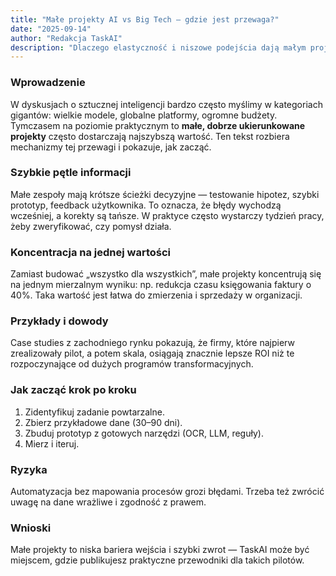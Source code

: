 ```yaml
---
title: "Małe projekty AI vs Big Tech — gdzie jest przewaga?"
date: "2025-09-14"
author: "Redakcja TaskAI"
description: "Dlaczego elastyczność i niszowe podejścia dają małym projektom przewagę nad gigantami technologicznymi."
---
```


### Wprowadzenie

W dyskusjach o sztucznej inteligencji bardzo często myślimy w kategoriach gigantów: wielkie modele, globalne platformy, ogromne budżety. Tymczasem na poziomie praktycznym to **małe, dobrze ukierunkowane projekty** często dostarczają najszybszą wartość. Ten tekst rozbiera mechanizmy tej przewagi i pokazuje, jak zacząć.

### Szybkie pętle informacji

Małe zespoły mają krótsze ścieżki decyzyjne — testowanie hipotez, szybki prototyp, feedback użytkownika. To oznacza, że błędy wychodzą wcześniej, a korekty są tańsze. W praktyce często wystarczy tydzień pracy, żeby zweryfikować, czy pomysł działa.

### Koncentracja na jednej wartości

Zamiast budować „wszystko dla wszystkich”, małe projekty koncentrują się na jednym mierzalnym wyniku: np. redukcja czasu księgowania faktury o 40%. Taka wartość jest łatwa do zmierzenia i sprzedaży w organizacji.

### Przykłady i dowody

Case studies z zachodniego rynku pokazują, że firmy, które najpierw zrealizowały pilot, a potem skala, osiągają znacznie lepsze ROI niż te rozpoczynające od dużych programów transformacyjnych.

### Jak zacząć krok po kroku

1. Zidentyfikuj zadanie powtarzalne.  
2. Zbierz przykładowe dane (30–90 dni).  
3. Zbuduj prototyp z gotowych narzędzi (OCR, LLM, reguły).  
4. Mierz i iteruj.

### Ryzyka

Automatyzacja bez mapowania procesów grozi błędami. Trzeba też zwrócić uwagę na dane wrażliwe i zgodność z prawem.

### Wnioski

Małe projekty to niska bariera wejścia i szybki zwrot — TaskAI może być miejscem, gdzie publikujesz praktyczne przewodniki dla takich pilotów.
